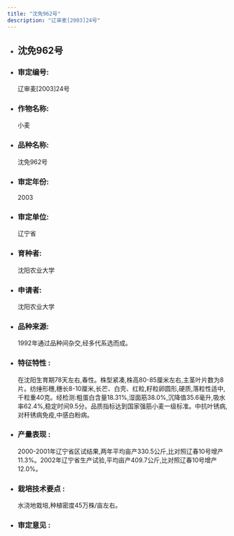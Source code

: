 ```yaml
---
title: "沈免962号"
description: "辽审麦[2003]24号"
---
```

* ## 沈免962号
* ###  审定编号:  
   辽审麦[2003]24号

*  ### 作物名称:  
   小麦

*   ###  品种名称: 
    沈免962号

*   ### 审定年份: 
    2003

*   ### 审定单位:  
    辽宁省

*   ### 育种者:  
    沈阳农业大学

*   ### 申请者:  
    沈阳农业大学

*   ### 品种来源:  
    1992年通过品种间杂交,经多代系选而成。

*   ### 特征特性 : 
    在沈阳生育期78天左右,春性。株型紧凑,株高80-85厘米左右,主茎叶片数为8片。纺缍形穗,穗长8-10厘米,长芒、白壳、红粒,籽粒卵圆形,硬质,落粒性适中,千粒重40克。经检测:粗蛋白含量18.31%,湿面筋38.0%,沉降值35.6毫升,吸水率62.4%,稳定时间9.5分。品质指标达到国家强筋小麦一级标准。中抗叶锈病,对秆锈病免疫,中感白粉病。

*   ### 产量表现 : 
    2000-2001年辽宁省区试结果,两年平均亩产330.5公斤,比对照辽春10号增产11.3%。2002年辽宁省生产试验,平均亩产409.7公斤,比对照辽春10号增产12.0%。

*   ### 栽培技术要点 : 
    水浇地栽培,种植密度45万株/亩左右。

*   ### 审定意见 : 
    
